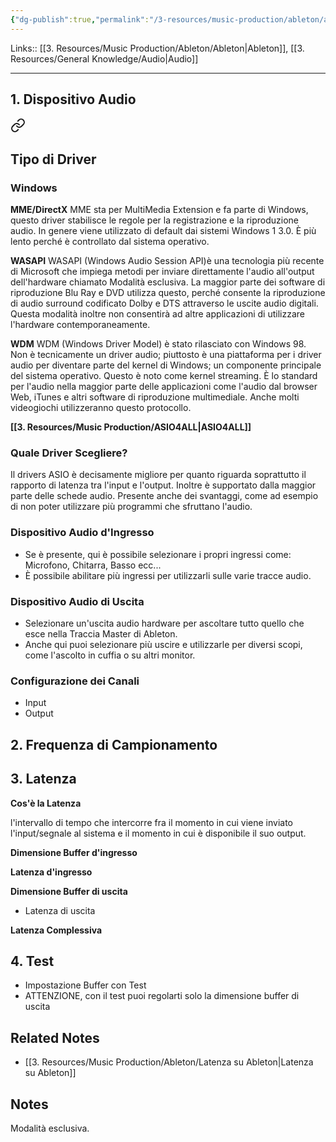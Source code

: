 ```yaml
---
{"dg-publish":true,"permalink":"/3-resources/music-production/ableton/ableton-configurazione-audio/","tags":["type/note"]}
---
```


Links:: [[3. Resources/Music Production/Ableton/Ableton\|Ableton]], [[3. Resources/General Knowledge/Audio\|Audio]]

---
## 1. Dispositivo Audio


<div class="transclusion internal-embed is-loaded"><a class="markdown-embed-link" href="/3-resources/music-production/driver-audio/#tipo-di-driver" aria-label="Open link"><svg xmlns="http://www.w3.org/2000/svg" width="24" height="24" viewBox="0 0 24 24" fill="none" stroke="currentColor" stroke-width="2" stroke-linecap="round" stroke-linejoin="round" class="svg-icon lucide-link"><path d="M10 13a5 5 0 0 0 7.54.54l3-3a5 5 0 0 0-7.07-7.07l-1.72 1.71"></path><path d="M14 11a5 5 0 0 0-7.54-.54l-3 3a5 5 0 0 0 7.07 7.07l1.71-1.71"></path></svg></a><div class="markdown-embed">



## Tipo di Driver

### Windows

**MME/DirectX**
MME sta per MultiMedia Extension e fa parte di Windows, questo driver stabilisce le regole per la registrazione e la riproduzione audio. In genere viene utilizzato di default dai sistemi Windows 1 3.0. È più lento perché è controllato dal sistema operativo.


**WASAPI**
WASAPI (Windows Audio Session API)è una tecnologia più recente di Microsoft che impiega metodi per inviare direttamente l'audio all'output dell'hardware chiamato Modalità esclusiva. La maggior parte dei software di riproduzione Blu Ray e DVD utilizza questo, perché consente la riproduzione di audio surround codificato Dolby e DTS attraverso le uscite audio digitali. Questa modalità inoltre non consentirà ad altre applicazioni di utilizzare l'hardware contemporaneamente.


**WDM**
WDM (Windows Driver Model) è stato rilasciato con Windows 98. Non è tecnicamente un driver audio; piuttosto è una piattaforma per i driver audio per diventare parte del kernel di Windows; un componente principale del sistema operativo. Questo è noto come kernel streaming. È lo standard per l'audio nella maggior parte delle applicazioni come l'audio dal browser Web, iTunes e altri software di riproduzione multimediale. Anche molti videogiochi utilizzeranno questo protocollo.


**[[3. Resources/Music Production/ASIO4ALL\|ASIO4ALL]]**




</div></div>




### Quale Driver Scegliere?

Il drivers ASIO è decisamente migliore per quanto riguarda soprattutto il rapporto di latenza tra l'input e l'output. Inoltre è supportato dalla maggior parte delle schede audio. Presente anche dei svantaggi, come ad esempio di non poter utilizzare più programmi che sfruttano l'audio.


### Dispositivo Audio d'Ingresso

- Se è presente, qui è possibile selezionare i propri ingressi come: Microfono, Chitarra, Basso ecc...
- È possibile abilitare più ingressi per utilizzarli sulle varie tracce audio.

### Dispositivo Audio di Uscita

- Selezionare un'uscita audio hardware per ascoltare tutto quello che esce nella Traccia Master di Ableton.
- Anche qui puoi selezionare più uscire e utilizzarle per diversi scopi, come l'ascolto in cuffia o su altri monitor.

### Configurazione dei Canali

- Input 
- Output

## 2. Frequenza di Campionamento


## 3. Latenza

**Cos'è la Latenza**

l'intervallo di tempo che intercorre fra il momento in cui viene inviato l'input/segnale al sistema e il momento in cui è disponibile il suo output.

**Dimensione Buffer d'ingresso**


**Latenza d'ingresso**


**Dimensione Buffer di uscita**

- Latenza di uscita

**Latenza Complessiva**

## 4. Test

- Impostazione Buffer con Test
- ATTENZIONE, con il test puoi regolarti solo la dimensione buffer di uscita


## Related Notes

- [[3. Resources/Music Production/Ableton/Latenza su Ableton\|Latenza su Ableton]]


## Notes

Modalità esclusiva.
